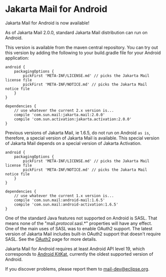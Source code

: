 Jakarta Mail for Android
========================

Jakarta Mail for Android is now available!

As of Jakarta Mail 2.0.0, standard Jakarta Mail distribution can run on Android.

This version is available from the maven central repository.
You can try out this version by adding the following to your
build.gradle file for your Android application:

    android {
        packagingOptions {
            pickFirst 'META-INF/LICENSE.md' // picks the Jakarta Mail license file
            pickFirst 'META-INF/NOTICE.md' // picks the Jakarta Mail notice file
        }
    }
    
    dependencies {
        // use whatever the current 2.x version is...
        compile 'com.sun.mail:jakarta.mail:2.0.0'
        compile 'com.sun.activation:jakarta.activation:2.0.0'
    }

Previous versions of Jakarta Mail, ie 1.6.5, do not run on Android `as is`, therefore,
a special version of Jakarta Mail is available.  This special version of Jakarta
Mail depends on a special version of Jakarta Activation.

    android {
        packagingOptions {
            pickFirst 'META-INF/LICENSE.md' // picks the Jakarta Mail license file
            pickFirst 'META-INF/NOTICE.md' // picks the Jakarta Mail notice file
        }
    }
    
    dependencies {
        // use whatever the current 1.x version is...
        compile 'com.sun.mail:android-mail:1.6.5'
        compile 'com.sun.mail:android-activation:1.6.5'
    }

One of the standard Java features not supported on Android is SASL.  That means
none of the "mail._protocol_.sasl.*" properties will have any effect.  One of
the main uses of SASL was to enable OAuth2 support.  The latest version
of Jakarta Mail includes built-in OAuth2 support that doesn't require SASL.
See the [OAuth2](OAuth2) page for more details.

Jakarta Mail for Android requires at least Android API level 19,
which corresponds to
[Android KitKat](https://en.wikipedia.org/wiki/Android_version_history#Android_4.4_KitKat_.28API_19.29),
currently the oldest supported version of Android.

If you discover problems, please report them to
[mail-dev@eclipse.org](https://accounts.eclipse.org/mailing-list/mail-dev).
